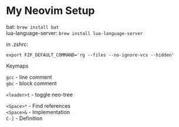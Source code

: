 # My Neovim Setup

bat: `brew install bat`  
lua-language-server: `brew install lua-language-server`

in .zshrc:

`export FZF_DEFAULT_COMMAND='rg --files --no-ignore-vcs --hidden'`

Keymaps

`gcc` - line comment  
`gbc` - block comment

`<leader>t` - toggle neo-tree

`<Space>*` - Find references  
`<Space>&` - Implementation  
`C-]` - Definition
